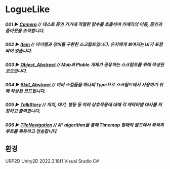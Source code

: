 # LogueLike

##### 001 ▶ [Camera](https://github.com/pima86/LogueLike/blob/main/Camera/TouchCam.cs) // 테스트 중인 기기에 적절한 함수를 호출하여 카메라의 이동, 줌인과 줌아웃을 조작합니다.
##### 002 ▶ [Item](https://github.com/pima86/LogueLike/tree/main/Item) // 아이템과 장비를 구현한 스크립트입니다. 유저에게 보여지는 UI가 포함되어 있습니다.
##### 003 ▶ [Object_Abstract](https://github.com/pima86/LogueLike/tree/main/Object_Abstract) // Mob과 Plable 개체가 공유하는 스크립트를 위해 작성된 코드입니다.
##### 004 ▶ [Skill_Abstract](https://github.com/pima86/LogueLike/tree/main/Skill_Abstract) // 여러 스킬들을 하나의 Type으로 스크립트에서 사용하기 위해 작성된 코드입니다.
##### 005 ▶ [TalkStory](https://github.com/pima86/LogueLike/blob/main/TalkStory/Personality.cs) // 처치, 대기, 행동 등 여러 상호작용에 대해 각 캐릭터별 대사를 저장하고 출력합니다.
##### 006 ▶ [TileNavigation](https://github.com/pima86/LogueLike/blob/main/TileNavigation.cs) //  A* algorithm을 통해 Timemap 형태의 필드에서 최적의 루트를 획득하고 전송합니다.


## 환경
URP2D
Unity2D 2022.3.18f1
Visual Studio C#
